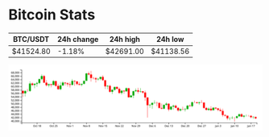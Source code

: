 # Bitcoin Stats

BTC/USDT|24h change|24h high|24h low|
|---|---|---|---|
|$41524.80|-1.18%|$42691.00|$41138.56|

<img src="./chart.svg">

